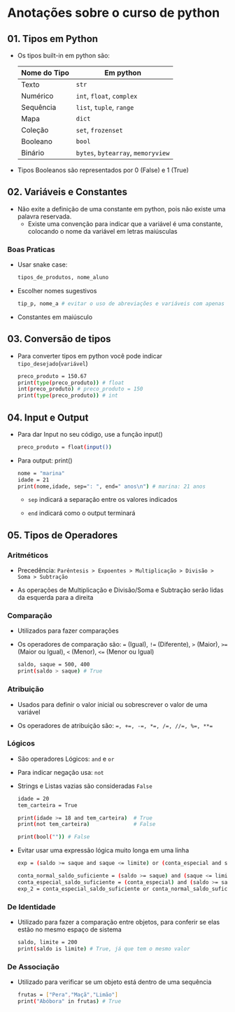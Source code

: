 # Anotações sobre o curso de python

## 01. Tipos em Python

- Os tipos built-in em python são:

    |Nome do Tipo| Em python|
    |---|---|
    |Texto|`str`|
    |Numérico|`int`, `float`, `complex`|
    |Sequência|`list`, `tuple`, `range`|
    |Mapa|`dict`|
    |Coleção|`set`, `frozenset`|
    |Booleano|`bool`|
    |Binário|`bytes`, `bytearray`, `memoryview`|

- Tipos Booleanos são representados por 0 (False) e 1 (True)

## 02. Variáveis e Constantes

- Não exite a definição de uma constante em python, pois não existe uma palavra reservada.
  - Existe uma convenção para indicar que a variável é uma constante, colocando o nome da variável em letras maiúsculas

### Boas Praticas

- Usar snake case:

    ```bash
    tipos_de_produtos, nome_aluno
    ```

- Escolher nomes sugestivos

    ```bash
    tip_p, nome_a # evitar o uso de abreviações e variáveis com apenas uma letra, sempre seja bem descritível
    ```

- Constantes em maiúsculo

## 03. Conversão de tipos

- Para converter tipos em python você pode indicar `tipo_desejado`(`variável`)

    ```bash
    preco_produto = 150.67
    print(type(preco_produto)) # float
    int(preco_produto) # preco_produto = 150
    print(type(preco_produto)) # int
    ```

## 04. Input e Output

- Para dar Input no seu código, use a função input()

    ```bash
    preco_produto = float(input())
    ```

- Para output: print()

    ```bash
    nome = "marina"
    idade = 21
    print(nome,idade, sep=": ", end=" anos\n") # marina: 21 anos
    ```

  - `sep` indicará a separação entre os valores indicados

  - `end` indicará como o output terminará

## 05. Tipos de Operadores

### Aritméticos

- Precedência: `Parêntesis > Expoentes > Multiplicação > Divisão > Soma > Subtração`

- As operações de Multiplicação e Divisão/Soma e Subtração serão lidas da esquerda para a direita

### Comparação

- Utilizados para fazer comparações

- Os operadores de comparação são: `=` (Igual), `!=` (Diferente), `>` (Maior), `>=` (Maior ou Igual), `<` (Menor), `<=` (Menor ou Igual)

    ```bash
    saldo, saque = 500, 400
    print(saldo > saque) # True
    ```

### Atribuição

- Usados para definir o valor inicial ou sobrescrever o valor de uma variável

- Os operadores de atribuição são: `=, +=, -=, *=, /=, //=, %=, **=`

### Lógicos

- São operadores Lógicos: `and` e `or`

- Para indicar negação usa: `not`

- Strings e Listas vazias são consideradas `False`

    ```bash
    idade = 20
    tem_carteira = True

    print(idade >= 18 and tem_carteira)  # True
    print(not tem_carteira)              # False

    print(bool("")) # False

    ```

- Evitar usar uma expressão lógica muito longa em uma linha

    ```bash
    exp = (saldo >= saque and saque <= limite) or (conta_especial and saldo >= saque)

    conta_normal_saldo_suficiente = (saldo >= saque) and (saque <= limite)
    conta_especial_saldo_suficiente = (conta_especial) and (saldo >= saque)
    exp_2 = conta_especial_saldo_suficiente or conta_normal_saldo_suficiente
    ```

### De Identidade

- Utilizado para fazer a comparação entre objetos, para conferir se elas estão no mesmo espaço de sistema

    ```bash
    saldo, limite = 200
    print(saldo is limite) # True, já que tem o mesmo valor
    ```

### De Associação

- Utilizado para verificar se um objeto está dentro de uma sequência

    ```bash
    frutas = ["Pera","Maçã","Limão"]
    print("Abóbora" in frutas) # True
    ```

